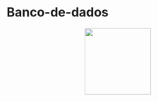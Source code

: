 # Banco-de-dados


<div align="center">
<img src="https://media0.giphy.com/media/bGgsc5mWoryfgKBx1u/giphy.gif" height="150" />
</div>
